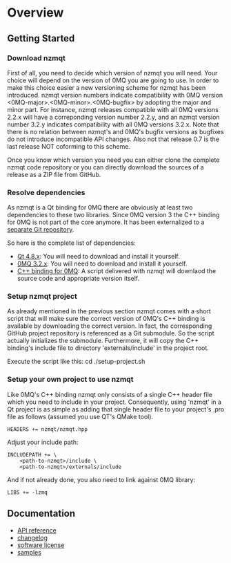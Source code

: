 Overview
========

Getting Started
---------------

### Download nzmqt

First of all, you need to decide which version of nzmqt you will need. Your choice will depend on the version of 0MQ you are going to use. In order to make this choice easier a new versioning scheme for nzmqt has been introduced. nzmqt version numbers indicate compatibility with 0MQ version <0MQ-major>.<0MQ-minor>.<0MQ-bugfix> by adopting the major and minor part. For instance, nzmqt releases compatible with all 0MQ versions 2.2.x will have a correponding version number 2.2.y, and an nzmqt version number 3.2.y indicates compatibility with all 0MQ versions 3.2.x. Note that there is no relation between nzmqt's and 0MQ's bugfix versions as bugfixes do not introduce incompatible API changes. Also not that release 0.7 is the last release NOT coforming to this scheme.

Once you know which version you need you can either clone the complete nzmqt code repository or you can directly download the sources of a release as a ZIP file from GitHub.

### Resolve dependencies

As nzmqt is a Qt binding for 0MQ there are obviously at least two dependencies to these two libraries. Since 0MQ version 3 the C++ binding for 0MQ is not part of the core anymore. It has been externalized to a [separate Git repository][cppzmq].

So here is the complete list of dependencies:
* [Qt 4.8.x][]: You will need to download and install it yourself.
* [0MQ 3.2.x][zeromq 3.2.x]: You will need to download and install it yourself.
* [C++ binding for 0MQ][cppzmq]: A script delivered with nzmqt will downlaod the source code and appropriate version itself.

### Setup nzmqt project

As already mentioned in the previous section nzmqt comes with a short script that will make sure the correct version of 0MQ's C++ binding is available by downloading the correct version. In fact, the corresponding GitHub project repository is referenced as a Git submodule. So the script actually initializes the submodule. Furthermore, it will copy the C++ binding's include file to directory 'externals/include' in the project root.

Execute the script like this:
    cd <path-to-nzmqt>
    ./setup-project.sh

### Setup your own project to use nzmqt

Like 0MQ's C++ binding nzmqt only consists of a single C++ header file which you need to include in your project. Consequently, using 'nzmqt' in a Qt project is as simple as adding that single header file to your project's .pro file as follows (assumed you use QT's QMake tool).

    HEADERS += nzmqt/nzmqt.hpp

Adjust your include path:

    INCLUDEPATH += \
        <path-to-nzmqt>/include \
        <path-to-nzmqt>/externals/include

And if not already done, you also need to link against 0MQ library:

    LIBS += -lzmq

Documentation
-------------

* [API reference][]
* [changelog][]
* [software license][]
* [samples][]


 [cppzmq]:              https://github.com/zeromq/cppzmq                            "C++ binding for 0MQ on GitHub"
 [Qt 4.8.x]:            http://download.qt-project.org/official_releases/qt/4.8/    "Qt 4.8.x download page"
 [zeromq 3.2.x]:        http://www.zeromq.org/intro:get-the-software                "0MQ download page"

 [API reference]:       Software-API-Reference.md                                   "nzmqt API reference"
 [changelog]:           ../CHANGELOG.md                                             "nzmqt software changelog"
 [software license]:    ../LICENSE.md                                               "nzmqt software license"
 [samples]:             Samples.md                                                  "nzmqt samples overview"
